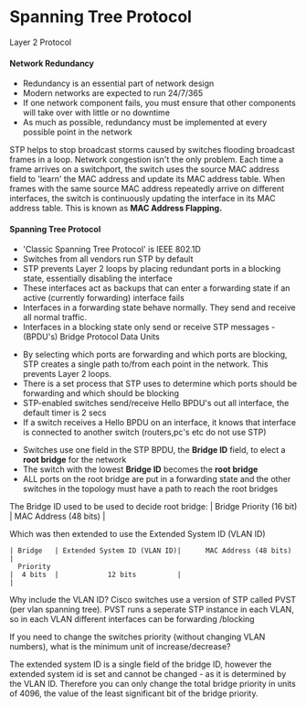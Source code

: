 # Spanning Tree Protocol

Layer 2 Protocol

#### Network Redundancy

- Redundancy is an essential part of network design
- Modern networks are expected to run 24/7/365
- If one network component fails, you must ensure that other components will take over with little or no downtime
- As much as possible, redundancy must be implemented at every possible point in the network

STP helps to stop broadcast storms caused by switches flooding broadcast frames in a loop. Network congestion isn't the only problem. Each time a frame arrives on a switchport, the switch uses the source MAC address field to 'learn' the MAC address and update its MAC address table. When frames with the same source MAC address repeatedly arrive on different interfaces, the switch is continuously updating the interface in its MAC address table. This is known as **MAC Address Flapping.**

#### Spanning Tree Protocol

- 'Classic Spanning Tree Protocol' is IEEE 802.1D
- Switches from all vendors run STP by default
- STP prevents Layer 2 loops by placing redundant ports in a blocking state, essentially disabling the interface
- These interfaces act as backups that can enter a forwarding state if an active (currently forwarding) interface fails
- Interfaces in a forwarding state behave normally. They send and receive all normal traffic.
- Interfaces in a blocking state only send or receive STP messages - (BPDU's) Bridge Protocol Data Units

* By selecting which ports are forwarding and which ports are blocking, STP creates a single path to/from each point in the network. This prevents Layer 2 loops.
* There is a set process that STP uses to determine which ports should be forwarding and which should be blocking
* STP-enabled switches send/receive Hello BPDU's out all interface, the default timer is 2 secs
* If a switch receives a Hello BPDU on an interface, it knows that interface is connected to another switch (routers,pc's etc do not use STP)

- Switches use one field in the STP BPDU, the **Bridge ID** field, to elect a **root bridge** for the network
- The switch with the lowest **Bridge ID** becomes the **root bridge**
- ALL ports on the root bridge are put in a forwarding state and the other switches in the topology must have a path to reach the root bridges

The Bridge ID used to be used to decide root bridge:
	| Bridge Priority (16 bit)   |  MAC Address (48 bits) |

Which was then extended to use the Extended System ID (VLAN ID)

	| Bridge   | Extended System ID (VLAN ID)|      MAC Address (48 bits)       |
	  Priority      
	|  4 bits  |			12 bits			 |									|

Why include the VLAN ID? Cisco switches use a version of STP called PVST (per vlan spanning tree). PVST runs a seperate STP instance in each VLAN, so in each VLAN different interfaces can be forwarding /blocking

If you need to change the switches priority (without changing VLAN numbers), what is the minimum unit of increase/decrease?

The extended system ID is a single field of the bridge ID, however the extended system id is set and cannot be changed - as it is determined by the VLAN ID. Therefore you can only change the total bridge priority in units of 4096, the value of the least significant bit of the bridge priority.